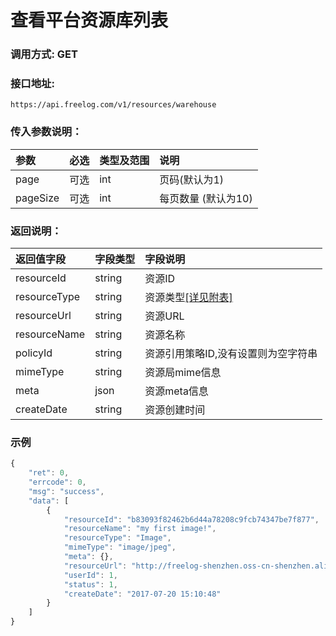 # 查看平台资源库列表

### 调用方式: GET

### 接口地址:

```
https://api.freelog.com/v1/resources/warehouse
```

### 传入参数说明：


| 参数 | 必选 | 类型及范围 | 说明 |
| :--- | :--- | :--- | :--- |
|page|可选|int|页码(默认为1)
|pageSize|可选|int|每页数量 (默认为10)


### 返回说明：

| 返回值字段 | 字段类型 | 字段说明 |
| :--- | :--- | :--- |
| resourceId | string | 资源ID|
| resourceType | string | 资源类型[[详见附表]][资源类型] |
| resourceUrl | string | 资源URL |
| resourceName | string | 资源名称 |
| policyId | string | 资源引用策略ID,没有设置则为空字符串 |
| mimeType	| string| 资源局mime信息|
| meta  | json| 资源meta信息|
| createDate| string| 资源创建时间|

### 示例

```js
{
    "ret": 0,
    "errcode": 0,
    "msg": "success",
    "data": [
        {
            "resourceId": "b83093f82462b6d44a78208c9fcb74347be7f877",
            "resourceName": "my first image!",
            "resourceType": "Image",
            "mimeType": "image/jpeg",
            "meta": {},
            "resourceUrl": "http://freelog-shenzhen.oss-cn-shenzhen.aliyuncs.com/resources/Image/e3bc9bb030a8d5f613320b0de89294fe898bbd861fd5d39692bcda38ca7cf2eb.jpg",
            "userId": 1,
            "status": 1,
            "createDate": "2017-07-20 15:10:48"
        }
    ]
}
```

[资源类型]: /附表/资源类型.html "资源类型"